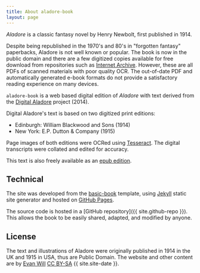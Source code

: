 ```yaml
---
title: About aladore-book
layout: page
---
```


*Aladore* is a classic fantasy novel by Henry Newbolt, first published in 1914.

Despite being republished in the 1970's and 80's in "forgotten fantasy" paperbacks, Aladore is not well known or popular.
The book is now in the public domain and there are a few digitized copies available for free download from repositories such as [Internet Archive](https://archive.org/details/aladoren00newbuoft/page/n7).
However, these are all PDFs of scanned materials with poor quality OCR.
The out-of-date PDF and automatically generated e-book formats do not provide a satisfactory reading experience on many devices.

`aladore-book` is a web based digital edition of *Aladore* with text derived from the [Digital Aladore](https://digitalaladore.wordpress.com/) project (2014).

Digital Aladore's text is based on two digitized print editions: 

- Edinburgh: William Blackwood and Sons (1914)
- New York: E.P. Dutton & Company (1915)

Page images of both editions were OCRed using [Tesseract](https://github.com/tesseract-ocr/tesseract). 
The digital transcripts were collated and edited for accuracy.

This text is also freely available as an [epub edition](https://archive.org/details/AladoreHenryNewbolt3).

## Technical 

The site was developed from the [basic-book](https://github.com/evanwill/basic-book) template, using [Jekyll](http://jekyllrb.com/) static site generator and hosted on [GitHub Pages](https://pages.github.com/).

The source code is hosted in a [GitHub repository]({{ site.github-repo }}).
This allows the book to be easily shared, adapted, and modified by anyone.

## License 

The text and illustrations of Aladore were originally published in 1914 in the UK and 1915 in USA, thus are Public Domain.
The website and other content are by [Evan Will](https://github.com/evanwill) <a href="https://creativecommons.org/licenses/by-sa/4.0/" target="_blank" >CC BY-SA</a> {{ site.site-date }}.
